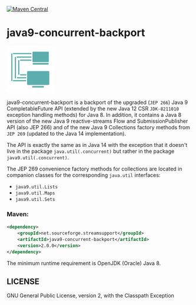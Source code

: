 [![Maven Central](https://img.shields.io/maven-central/v/net.sourceforge.streamsupport/java9-concurrent-backport.svg)](http://mvnrepository.com/artifact/net.sourceforge.streamsupport/java9-concurrent-backport)

# java9-concurrent-backport

![](art/streamsupport-sf.png)

java9-concurrent-backport is a backport of the upgraded (`JEP 266`) Java 9 CompletableFuture API
(extended by the new Java 12 CSR `JDK-8211010` exception handling methods) for Java 8.
In addition, it contains a Java 8 version of the new Java 9 reactive-streams Flow and SubmissionPublisher
API (also JEP 266) and of the new Java 9 Collections factory methods from `JEP 269` (updated to the
Java 14 implementation).

The API is exactly the same as in Java 14 with the exception that it doesn't live in the package
`java.util(.concurrent)` but rather in the package `java9.util(.concurrent)`.

The JEP 269 convenience factory methods for collections are located in companion classes for the
corresponding `java.util` interfaces:

* `java9.util.Lists`
* `java9.util.Maps`
* `java9.util.Sets`


### Maven:

```xml
<dependency>
    <groupId>net.sourceforge.streamsupport</groupId>
    <artifactId>java9-concurrent-backport</artifactId>
    <version>2.0.0</version>
</dependency>
```


The minimum runtime requirement is OpenJDK (Oracle) Java 8.


## LICENSE

GNU General Public License, version 2, with the Classpath Exception
